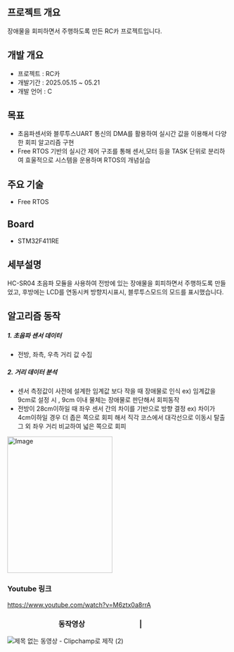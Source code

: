 ## 프로젝트 개요
장애물을 회피하면서 주행하도록 만든 RC카 프로젝트입니다.


## 개발 개요
- 프로젝트 : RC카
- 개발기간 : 2025.05.15 ~ 05.21
- 개발 언어 : C


## 목표
- 초음파센서와 블루투스UART 통신의 DMA를 활용하여 실시간 값을 이용해서 
  다양한 회피 알고리즘 구현
- Free RTOS 기반의 실시간 제어 구조를 통해 센서,모터 등을 TASK 단위로 분리하여
  효울적으로 시스템을 운용하며 RTOS의 개념실습

## 주요 기술
- Free RTOS

## Board
- STM32F411RE

## 세부설명
HC-SR04 초음파 모듈을 사용하여 전방에 있는 장애물을 회피하면서 주행하도록 만들었고, 
후방에는 LCD를 연동시켜 방향지시표시, 블루투스모드의 모드를 표시했습니다.
 
## 알고리즘 동작
##### 1. 초음파 센서 데이터 
  - 전방, 좌측, 우측 거리 값 수집
##### 2. 거리 데이터 분석 
  - 센서 측정값이 사전에 설계한 임계값 보다 작을 때 장애물로 인식
ex) 임계값을 9cm로 설정 시 , 9cm 이내 물체는 장애물로 판단해서 회피동작
  - 전방이 28cm이하일 때 좌우 센서 간의 차이를 기반으로 방향 결정
ex) 차이가 4cm이하일 경우 더 좁은 쪽으로 회피 해서 직각 코스에서 대각선으로 이동시 탈출
그 외 좌우 거리 비교하여 넓은 쪽으로 회피

<img width="239" height="310" alt="Image" src="https://github.com/user-attachments/assets/f8529b95-534c-4d95-a262-d12308d266f8" />


### Youtube 링크
https://www.youtube.com/watch?v=M6ztx0a8rrA


### &nbsp;&nbsp; &nbsp; &nbsp; &nbsp; &nbsp; &nbsp; &nbsp; &nbsp;&nbsp;&nbsp;&nbsp;&nbsp;&nbsp;&nbsp;&nbsp;&nbsp;&nbsp;&nbsp;&nbsp;&nbsp;&nbsp;&nbsp;동작영상   &nbsp;&nbsp;&nbsp; &nbsp;&nbsp;&nbsp;&nbsp;&nbsp;&nbsp;&nbsp;&nbsp;&nbsp;&nbsp;&nbsp;&nbsp;   &nbsp; &nbsp; &nbsp; &nbsp; &nbsp; &nbsp; &nbsp;    | 

![제목 없는 동영상 - Clipchamp로 제작 (2)](https://github.com/user-attachments/assets/8b5268bf-f44d-4a94-9d2a-56a41e47fb00)
